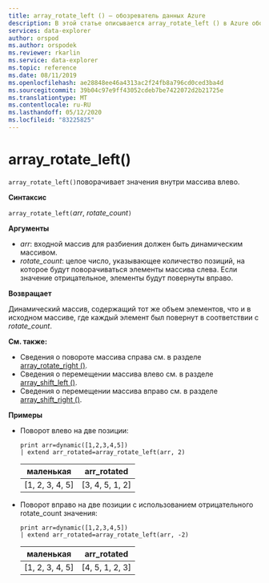 ```yaml
---
title: array_rotate_left () — обозреватель данных Azure
description: В этой статье описывается array_rotate_left () в Azure обозреватель данных.
services: data-explorer
author: orspod
ms.author: orspodek
ms.reviewer: rkarlin
ms.service: data-explorer
ms.topic: reference
ms.date: 08/11/2019
ms.openlocfilehash: ae28848ee46a4313ac2f24fb8a796cd0ced3ba4d
ms.sourcegitcommit: 39b04c97e9ff43052cdeb7be7422072d2b21725e
ms.translationtype: MT
ms.contentlocale: ru-RU
ms.lasthandoff: 05/12/2020
ms.locfileid: "83225825"
---
```

# <a name="array_rotate_left"></a>array_rotate_left()

`array_rotate_left()`поворачивает значения внутри массива влево.

**Синтаксис**

`array_rotate_left(`*arr*, *rotate_count*`)`

**Аргументы**

* *arr*: входной массив для разбиения должен быть динамическим массивом.
* *rotate_count*: целое число, указывающее количество позиций, на которое будут поворачиваться элементы массива слева. Если значение отрицательное, элементы будут повернуты вправо.

**Возвращает**

Динамический массив, содержащий тот же объем элементов, что и в исходном массиве, где каждый элемент был повернут в соответствии с *rotate_count*.

**См. также:**

* Сведения о повороте массива справа см. в разделе [array_rotate_right ()](array_rotate_rightfunction.md).
* Сведения о перемещении массива влево см. в разделе [array_shift_left ()](array_shift_leftfunction.md).
* Сведения о перемещении массива вправо см. в разделе [array_shift_right ()](array_shift_rightfunction.md).

**Примеры**

* Поворот влево на две позиции:

    <!-- csl: https://help.kusto.windows.net:443/Samples -->
    ```kusto
    print arr=dynamic([1,2,3,4,5]) 
    | extend arr_rotated=array_rotate_left(arr, 2)
    ```
    
    |маленькая|arr_rotated|
    |---|---|
    |[1, 2, 3, 4, 5]|[3, 4, 5, 1, 2]|

* Поворот вправо на две позиции с использованием отрицательного rotate_count значения:

    <!-- csl: https://help.kusto.windows.net:443/Samples -->
    ```kusto
    print arr=dynamic([1,2,3,4,5]) 
    | extend arr_rotated=array_rotate_left(arr, -2)
    ```
    
    |маленькая|arr_rotated|
    |---|---|
    |[1, 2, 3, 4, 5]|[4, 5, 1, 2, 3]|